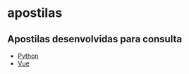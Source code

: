 # apostilas
## Apostilas desenvolvidas para consulta

- [Python](https://github.com/liviapires/apostilas/tree/python)
- [Vue](https://github.com/liviapires/apostilas/tree/vue)